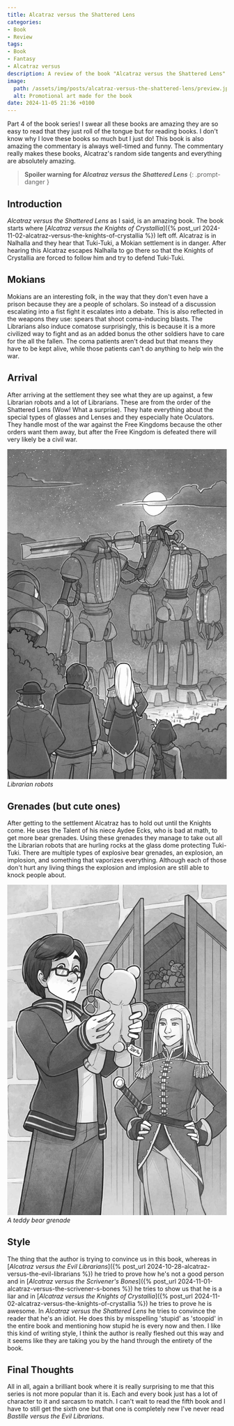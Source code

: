 ```yaml
---
title: Alcatraz versus the Shattered Lens
categories:
- Book
- Review
tags:
- Book
- Fantasy
- Alcatraz versus
description: A review of the book "Alcatraz versus the Shattered Lens"
image:
  path: /assets/img/posts/alcatraz-versus-the-shattered-lens/preview.jpg
  alt: Promotional art made for the book
date: 2024-11-05 21:36 +0100
---
```

Part 4 of the book series! I swear all these books are amazing they are so easy to read that they just roll of the tongue but for reading books. I don't know why I love these books so much but I just do! This book is also amazing the commentary is always well-timed and funny. The commentary really makes these books, Alcatraz's random side tangents and everything are absolutely amazing.

> **Spoiler warning for *Alcatraz versus the Shattered Lens***
{: .prompt-danger }

## Introduction

*Alcatraz versus the Shattered Lens* as I said, is an amazing book. The book starts where [*Alcatraz versus the Knights of Crystallia*]({% post_url 2024-11-02-alcatraz-versus-the-knights-of-crystallia %}) left off. Alcatraz is in Nalhalla and they hear that Tuki-Tuki, a Mokian settlement is in danger. After hearing this Alcatraz escapes Nalhalla to go there so that the Knights of Crystallia are forced to follow him and try to defend Tuki-Tuki.

## Mokians

Mokians are an interesting folk, in the way that they don't even have a prison because they are a people of scholars. So instead of a discussion escalating into a fist fight it escalates into a debate. This is also reflected in the weapons they use: spears that shoot coma-inducing blasts. The Librarians also induce comatose surprisingly, this is because it is a more civilized way to fight and as an added bonus the other soldiers have to care for the all the fallen. The coma patients aren't dead but that means they have to be kept alive, while those patients can't do anything to help win the war.

## Arrival

After arriving at the settlement they see what they are up against, a few Librarian robots and a lot of Librarians. These are from the order of the Shattered Lens (Wow! What a surprise). They hate everything about the special types of glasses and Lenses and they especially hate Oculators. They handle most of the war against the Free Kingdoms because the other orders want them away, but after the Free Kingdom is defeated there will very likely be a civil war.

![Robots](/assets/img/posts/alcatraz-versus-the-shattered-lens/robots.jpeg)
_Librarian robots_

## Grenades (but cute ones)

After getting to the settlement Alcatraz has to hold out until the Knights come. He uses the Talent of his niece Aydee Ecks, who is bad at math, to get more bear grenades. Using these grenades they manage to take out all the Librarian robots that are hurling rocks at the glass dome protecting Tuki-Tuki. There are multiple types of explosive bear grenades, an explosion, an implosion, and something that vaporizes everything. Although each of those don't hurt any living things the explosion and implosion are still able to knock people about.

![Bear Grenade](/assets/img/posts/alcatraz-versus-the-shattered-lens/bear.jpeg)
_A teddy bear grenade_

## Style

The thing that the author is trying to convince us in this book, whereas in [*Alcatraz versus the Evil Librarians*]({% post_url 2024-10-28-alcatraz-versus-the-evil-librarians %}) he tried to prove how he's not a good person and in [*Alcatraz versus the Scrivener's Bones*]({% post_url 2024-11-01-alcatraz-versus-the-scrivener-s-bones %}) he tries to show us that he is a liar and in [*Alcatraz versus the Knights of Crystallia*]({% post_url 2024-11-02-alcatraz-versus-the-knights-of-crystallia %}) he tries to prove he is awesome. In *Alcatraz versus the Shattered Lens* he tries to convince the reader that he's an idiot. He does this by misspelling 'stupid' as 'stoopid' in the entire book and mentioning how stupid he is every now and then. I like this kind of writing style, I think the author is really fleshed out this way and it seems like they are taking you by the hand through the entirety of the book.

## Final Thoughts

All in all, again a brilliant book where it is really surprising to me that this series is not more popular than it is. Each and every book just has a lot of character to it and sarcasm to match. I can't wait to read the fifth book and I have to still get the sixth one but that one is completely new I've never read *Bastille versus the Evil Librarians*.
